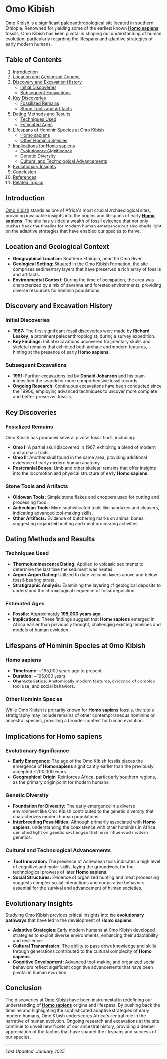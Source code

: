 # Omo Kibish

[Omo Kibish](/literary_products/joes_notes/OMO_KIBISH.md) is a significant paleoanthropological site located in southern Ethiopia. Renowned for yielding some of the earliest known **[Homo sapiens](/literary_products/joes_notes/HOMO_SAPIENS.md)** fossils, Omo Kibish has been pivotal in shaping our understanding of human evolution, particularly regarding the lifespans and adaptive strategies of early modern humans.

## Table of Contents

1. [Introduction](#introduction)
2. [Location and Geological Context](#location-and-geological-context)
3. [Discovery and Excavation History](#discovery-and-excavation-history)
    - [Initial Discoveries](#initial-discoveries)
    - [Subsequent Excavations](#subsequent-excavations)
4. [Key Discoveries](#key-discoveries)
    - [Fossilized Remains](#fossilized-remains)
    - [Stone Tools and Artifacts](#stone-tools-and-artifacts)
5. [Dating Methods and Results](#dating-methods-and-results)
    - [Techniques Used](#techniques-used)
    - [Estimated Ages](#estimated-ages)
6. [Lifespans of Hominin Species at Omo Kibish](#lifespans-of-hominin-species-at-omo-kibish)
    - [Homo sapiens](#homo-sapiens)
    - [Other Hominin Species](#other-hominin-species)
7. [Implications for Homo sapiens](#implications-for-homo-sapiens)
    - [Evolutionary Significance](#evolutionary-significance)
    - [Genetic Diversity](#genetic-diversity)
    - [Cultural and Technological Advancements](#cultural-and-technological-advancements)
8. [Evolutionary Insights](#evolutionary-insights)
9. [Conclusion](#conclusion)
10. [References](#references)
11. [Related Topics](#related-topics)

## Introduction

[Omo Kibish](/literary_products/joes_notes/OMO_KIBISH.md) stands as one of Africa's most crucial archaeological sites, providing invaluable insights into the origins and lifespans of early **[Homo sapiens](/literary_products/joes_notes/HOMO_SAPIENS.md)**. The site has yielded a wealth of fossil evidence that not only pushes back the timeline for modern human emergence but also sheds light on the adaptive strategies that have enabled our species to thrive.

## Location and Geological Context

- **Geographical Location:** Southern Ethiopia, near the Omo River.
- **Geological Setting:** Situated in the Omo Kibish Formation, the site comprises sedimentary layers that have preserved a rich array of fossils and artifacts.
- **Environmental Context:** During the time of occupation, the area was characterized by a mix of savanna and forested environments, providing diverse resources for hominin populations.

## Discovery and Excavation History

### Initial Discoveries

- **1967:** The first significant fossil discoveries were made by **Richard Leakey**, a prominent paleoanthropologist, during a survey expedition.
- **Key Findings:** Initial excavations uncovered fragmentary skulls and skeletal remains that exhibited both archaic and modern features, hinting at the presence of early **Homo sapiens**.

### Subsequent Excavations

- **1991:** Further excavations led by **Donald Johanson** and his team intensified the search for more comprehensive fossil records.
- **Ongoing Research:** Continuous excavations have been conducted since the 1990s, employing advanced techniques to uncover more complete and better-preserved fossils.

## Key Discoveries

### Fossilized Remains

Omo Kibish has produced several pivotal fossil finds, including:

- **Omo I:** A partial skull discovered in 1967, exhibiting a blend of modern and archaic traits.
- **Omo II:** Another skull found in the same area, providing additional evidence of early modern human anatomy.
- **Postcranial Bones:** Limb and other skeletal remains that offer insights into the locomotion and physical structure of early **Homo sapiens**.

### Stone Tools and Artifacts

- **Oldowan Tools:** Simple stone flakes and choppers used for cutting and processing food.
- **Acheulean Tools:** More sophisticated tools like handaxes and cleavers, indicating advanced tool-making skills.
- **Other Artifacts:** Evidence of butchering marks on animal bones, suggesting organized hunting and meat processing activities.

## Dating Methods and Results

### Techniques Used

- **Thermoluminescence Dating:** Applied to volcanic sediments to determine the last time the sediment was heated.
- **Argon-Argon Dating:** Utilized to date volcanic layers above and below fossil-bearing strata.
- **Stratigraphic Analysis:** Examining the layering of geological deposits to understand the chronological sequence of fossil deposition.

### Estimated Ages

- **Fossils:** Approximately **195,000 years ago**.
- **Implications:** These findings suggest that **Homo sapiens** emerged in Africa earlier than previously thought, challenging existing timelines and models of human evolution.

## Lifespans of Hominin Species at Omo Kibish

### Homo sapiens

- **Timeframe:** ~195,000 years ago to present.
- **Duration:** ~195,000 years.
- **Characteristics:** Anatomically modern features, evidence of complex tool use, and social behaviors.

### Other Hominin Species

While Omo Kibish is primarily known for **Homo sapiens** fossils, the site's stratigraphy may include remains of other contemporaneous hominins or ancestral species, providing a broader context for human evolution.

## Implications for Homo sapiens

### Evolutionary Significance

- **Early Emergence:** The age of the Omo Kibish fossils places the emergence of **Homo sapiens** significantly earlier than the previously accepted ~200,000 years.
- **Geographical Origin:** Reinforces Africa, particularly southern regions, as the primary origin point for modern humans.

### Genetic Diversity

- **Foundation for Diversity:** The early emergence in a diverse environment like Omo Kibish contributed to the genetic diversity that characterizes modern human populations.
- **Interbreeding Possibilities:** Although primarily associated with **Homo sapiens**, understanding the coexistence with other hominins in Africa can shed light on genetic exchanges that have influenced modern genetics.

### Cultural and Technological Advancements

- **Tool Innovation:** The presence of Acheulean tools indicates a high level of cognitive and motor skills, laying the groundwork for the technological prowess of later **Homo sapiens**.
- **Social Structures:** Evidence of organized hunting and meat processing suggests complex social interactions and cooperative behaviors, essential for the survival and advancement of human societies.

## Evolutionary Insights

Studying Omo Kibish provides critical insights into the **evolutionary pathways** that have led to the development of **Homo sapiens**:

- **Adaptive Strategies:** Early modern humans at Omo Kibish developed strategies to exploit diverse environments, enhancing their adaptability and resilience.
- **Cultural Transmission:** The ability to pass down knowledge and skills through generations contributed to the cultural complexity of **Homo sapiens**.
- **Cognitive Development:** Advanced tool-making and organized social behaviors reflect significant cognitive advancements that have been pivotal in human evolution.

## Conclusion

The discoveries at [Omo Kibish](/literary_products/joes_notes/OMO_KIBISH.md) have been instrumental in redefining our understanding of **[Homo sapiens](/literary_products/joes_notes/HOMO_SAPIENS.md)** origins and lifespans. By pushing back the timeline and highlighting the sophisticated adaptive strategies of early modern humans, Omo Kibish underscores Africa's central role in the narrative of human evolution. Ongoing research and excavations at the site continue to unveil new facets of our ancestral history, providing a deeper appreciation of the factors that have shaped the lifespans and success of our species.

---

*Last Updated: January 2025*

